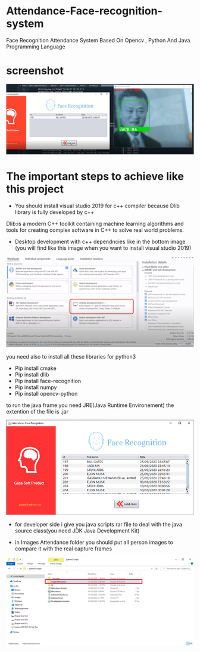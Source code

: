 # Attendance-Face-recognition-system
Face Recognition Attendance System Based On Opencv , Python And Java Programming Language
# screenshot
![](screenshot.PNG)


# The important steps to achieve like this project 
- You should  install visual studio 2019 for c++ compiler because Dlib library is fully developed by c++

Dlib:is a modern C++ toolkit containing machine learning algorithms and tools for creating complex software in C++ to solve real world problems.

- Desktop development with c++ dependncies like in the bottom image (you will find like this image when you want to install visual studio 2019)

![](desktop_development.PNG)

you need also to install all these libraries for python3
- Pip install cmake
- Pip install dlib
- Pip install face-recognition
- Pip install numpy
- Pip install opencv-python 

to run the java frame you need JRE(Java Runtime Environement) the extention of the file is .jar

![](java_frame.PNG)


+ for developer side i give you java scripts rar file to deal with the java source class(you need JDK Java Development Kit)
- in Images Attendance folder you should put all person images to compare it with the real capture frames

![](cap2.PNG)

